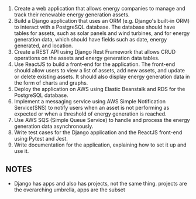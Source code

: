 1. Create a web application that allows energy companies to manage and track their renewable energy generation assets.
2. Build a Django application that uses an ORM (e.g. Django's built-in ORM) to interact with a PostgreSQL database. The database should have tables for assets, such as solar panels and wind turbines, and for energy generation data, which should have fields such as date, energy generated, and location.
3. Create a REST API using Django Rest Framework that allows CRUD operations on the assets and energy generation data tables.
4. Use ReactJS to build a front-end for the application. The front-end should allow users to view a list of assets, add new assets, and update or delete existing assets. It should also display energy generation data in the form of charts and graphs.
5. Deploy the application on AWS using Elastic Beanstalk and RDS for the PostgreSQL database.
6. Implement a messaging service using AWS Simple Notification Service(SNS) to notify users when an asset is not performing as expected or when a threshold of energy generation is reached.
7. Use AWS SQS (Simple Queue Service) to handle and process the energy generation data asynchronously.
8. Write test cases for the Django application and the ReactJS front-end using Pytest and Jest.
9. Write documentation for the application, explaining how to set it up and use it.

## NOTES

- Django has apps and also has projects, not the same thing. projects are the overarching umbrella, apps are the subset
